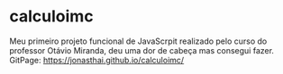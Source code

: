 # calculoimc
Meu primeiro projeto funcional de JavaScrpit realizado pelo curso do professor Otávio Miranda, deu uma dor de cabeça mas consegui fazer.
GitPage: https://jonasthai.github.io/calculoimc/
